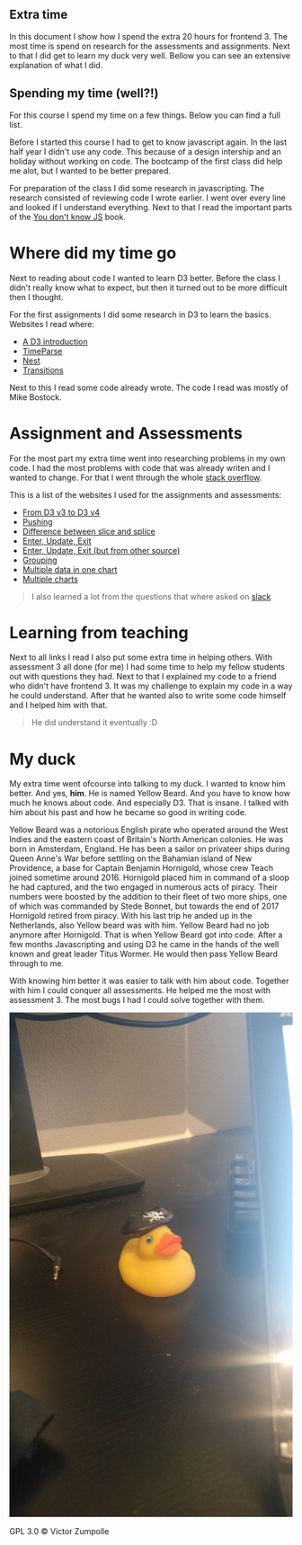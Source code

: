 ## Extra time

In this document I show how I spend the extra 20 hours for frontend 3. The most time is spend on research for the assessments and  assignments. Next to that I did get to learn my duck very well. Bellow you can see an extensive explanation of what I did.

## Spending my time (well?!)

For this course I spend my time on a few things. Below you can find a full list.

Before I started this course I had to get to know javascript again. In the last half year I didn't use any code. This because of a design intership and an holiday without working on code. The bootcamp of the first class did help me alot, but I wanted to be better prepared. 

For preparation of the class I did some research in javascripting. The research consisted of reviewing code I wrote earlier. I went over every line and looked if I understand everything. Next to that I read the important parts of the [You don't know JS](https://www.amazon.com/You-Dont-Know-JS-Going/dp/1491924462) book.

# Where did my time go

Next to reading about code I wanted to learn D3 better. Before the class I didn't really know what to expect, but then it turned out to be more difficult then I thought. 

For the first assignments I did some research in D3 to learn the basics. Websites I read where:

* [A D3 introduction](https://d3js.org/#introduction)
* [TimeParse](https://github.com/d3/d3-time-format#timeParse)
* [Nest](https://github.com/d3/d3-collection/blob/master/README.md#nest)
* [Transitions](https://github.com/d3/d3-transition)

Next to this I read some code already wrote. The code I read was mostly of Mike Bostock.

# Assignment and Assessments

For the most part my extra time went into researching problems in my own code. I had the most problems with code that was already writen and I wanted to change. For that I went through the whole [stack overflow](https://stackoverflow.com/).

This is a list of the websites I used for the assignments and assessments:

* [From D3 v3 to D3 v4](https://github.com/d3/d3/blob/master/API.md)
* [Pushing](https://developer.mozilla.org/nl/docs/Web/JavaScript/Reference/Global_Objects/Array/push)
* [Difference between slice and splice](http://www.tothenew.com/blog/javascript-splice-vs-slice/)
* [Enter, Update, Exit](http://bl.ocks.org/alansmithy/e984477a741bc56db5a5)
* [Enter, Update, Exit (but from other source)](https://medium.com/@c_behrens/enter-update-exit-6cafc6014c36)
* [Grouping](http://learnjsdata.com/group_data.html)
* [Multiple data in one chart](https://bl.ocks.org/mbostock/3884955)
* [Multiple charts](https://stackoverflow.com/questions/16714271/trying-to-add-multiple-d3-graphs)

> I also learned a lot from the questions that where asked on [slack](https://cmdinformationdesign.slack.com/messages/C6X4TNPQA/)
 
# Learning from teaching

Next to all links I read I also put some extra time in helping others. With assessment 3 all done (for me) I had some time to help my fellow students out with questions they had. Next to that I explained my code to a friend who didn't have frontend 3. It was my challenge to explain my code in a way he could understand. After that he wanted also to write some code himself and I helped him with that. 

> He did understand it eventually :D

# My duck

My extra time went ofcourse into talking to my duck. I wanted to know him better. And yes, **him**. He is named Yellow Beard. And you have to know how much he knows about code. And especially D3. That is insane. I talked with him about his past and how he became so good in writing code.

Yellow Beard was a notorious English pirate who operated around the West Indies and the eastern coast of Britain's North American colonies. He was born in Amsterdam, England. He has been a sailor on privateer ships during Queen Anne's War before settling on the Bahamian island of New Providence, a base for Captain Benjamin Hornigold, whose crew Teach joined sometime around 2016. Hornigold placed him in command of a sloop he had captured, and the two engaged in numerous acts of piracy. Their numbers were boosted by the addition to their fleet of two more ships, one of which was commanded by Stede Bonnet, but towards the end of 2017 Hornigold retired from piracy. With his last trip he anded up in the Netherlands, also Yellow beard was with him. Yellow Beard had no job anymore after Hornigold. That is when Yellow Beard got into code. After a few months Javascripting and using D3 he came in the hands of the well known and great leader Titus Wormer. He would then pass Yellow Beard through to me.

With knowing him better it was easier to talk with him about code. Together with him I could conquer all assessments. He helped me the most with assessment 3. The most bugs I had I could solve together with them.

![EEND](EEND.jpeg)

GPL 3.0 © Victor Zumpolle
